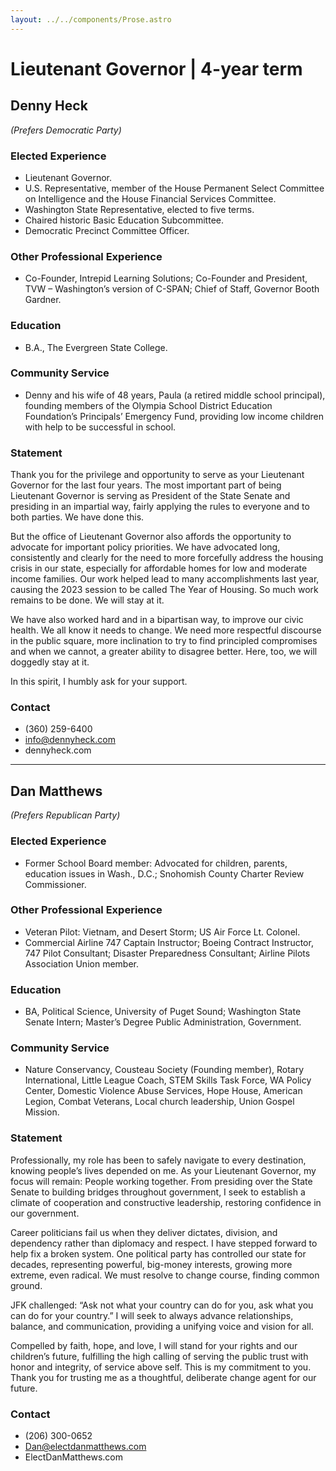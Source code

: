 ```yaml
---
layout: ../../components/Prose.astro
---
```


# Lieutenant Governor | 4-year term

## Denny Heck  
*(Prefers Democratic Party)*

### Elected Experience  
- Lieutenant Governor.  
- U.S. Representative, member of the House Permanent Select Committee on Intelligence and the House Financial Services Committee.  
- Washington State Representative, elected to five terms.  
- Chaired historic Basic Education Subcommittee.  
- Democratic Precinct Committee Officer.  

### Other Professional Experience  
- Co-Founder, Intrepid Learning Solutions; Co-Founder and President, TVW – Washington’s version of C-SPAN; Chief of Staff, Governor Booth Gardner.  

### Education  
- B.A., The Evergreen State College.  

### Community Service  
- Denny and his wife of 48 years, Paula (a retired middle school principal), founding members of the Olympia School District Education Foundation’s Principals’ Emergency Fund, providing low income children with help to be successful in school.  

### Statement  
Thank you for the privilege and opportunity to serve as your Lieutenant Governor for the last four years. The most important part of being Lieutenant Governor is serving as President of the State Senate and presiding in an impartial way, fairly applying the rules to everyone and to both parties. We have done this.  

But the office of Lieutenant Governor also affords the opportunity to advocate for important policy priorities. We have advocated long, consistently and clearly for the need to more forcefully address the housing crisis in our state, especially for affordable homes for low and moderate income families. Our work helped lead to many accomplishments last year, causing the 2023 session to be called The Year of Housing. So much work remains to be done. We will stay at it.  

We have also worked hard and in a bipartisan way, to improve our civic health. We all know it needs to change. We need more respectful discourse in the public square, more inclination to try to find principled compromises and when we cannot, a greater ability to disagree better. Here, too, we will doggedly stay at it.  

In this spirit, I humbly ask for your support.  

### Contact  
- (360) 259-6400  
- info@dennyheck.com  
- dennyheck.com  

---  

## Dan Matthews  
*(Prefers Republican Party)*

### Elected Experience  
- Former School Board member: Advocated for children, parents, education issues in Wash., D.C.; Snohomish County Charter Review Commissioner.  

### Other Professional Experience  
- Veteran Pilot: Vietnam, and Desert Storm; US Air Force Lt. Colonel.  
- Commercial Airline 747 Captain Instructor; Boeing Contract Instructor, 747 Pilot Consultant; Disaster Preparedness Consultant; Airline Pilots Association Union member.  

### Education  
- BA, Political Science, University of Puget Sound; Washington State Senate Intern; Master’s Degree Public Administration, Government.  

### Community Service  
- Nature Conservancy, Cousteau Society (Founding member), Rotary International, Little League Coach, STEM Skills Task Force, WA Policy Center, Domestic Violence Abuse Services, Hope House, American Legion, Combat Veterans, Local church leadership, Union Gospel Mission.  

### Statement  
Professionally, my role has been to safely navigate to every destination, knowing people’s lives depended on me. As your Lieutenant Governor, my focus will remain: People working together. From presiding over the State Senate to building bridges throughout government, I seek to establish a climate of cooperation and constructive leadership, restoring confidence in our government.  

Career politicians fail us when they deliver dictates, division, and dependency rather than diplomacy and respect. I have stepped forward to help fix a broken system. One political party has controlled our state for decades, representing powerful, big-money interests, growing more extreme, even radical. We must resolve to change course, finding common ground.  

JFK challenged: “Ask not what your country can do for you, ask what you can do for your country.” I will seek to always advance relationships, balance, and communication, providing a unifying voice and vision for all.  

Compelled by faith, hope, and love, I will stand for your rights and our children’s future, fulfilling the high calling of serving the public trust with honor and integrity, of service above self. This is my commitment to you. Thank you for trusting me as a thoughtful, deliberate change agent for our future.  

### Contact  
- (206) 300-0652  
- Dan@electdanmatthews.com  
- ElectDanMatthews.com

